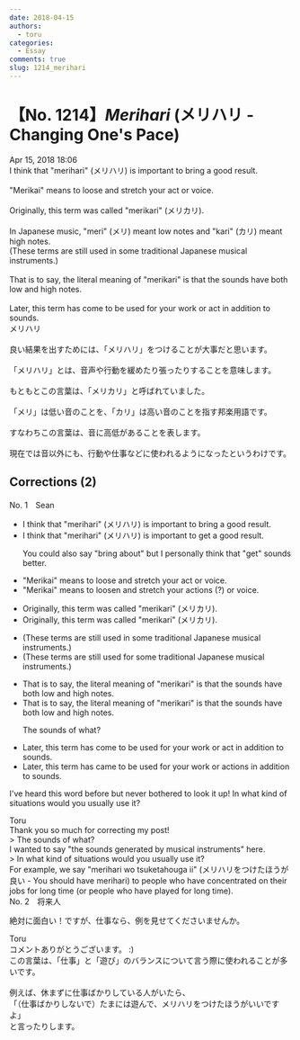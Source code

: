 ```yaml
---
date: 2018-04-15
authors:
  - toru
categories:
  - Essay
comments: true
slug: 1214_merihari
---
```


# 【No. 1214】<strong><em>Merihari</strong></em> (メリハリ - Changing One's Pace)
<div class="date">Apr 15, 2018 18:06</div>
<div id="post"><div id="body_show_ori">
I think that "merihari" (メリハリ) is important to bring a good result.<br/><br/>"Merikai" means to loose and stretch your act or voice.<br/><br/>Originally, this term was called "merikari" (メリカリ).<br/><br/>In Japanese music, "meri" (メリ) meant low notes and "kari" (カリ) meant high notes.<br/>(These terms are still used in some traditional Japanese musical instruments.)<br/><br/>That is to say, the literal meaning of "merikari" is that the sounds have both low and high notes.<br/><br/>Later, this term has come to be used for your work or act in addition to sounds.
</div></div>

<!-- more -->

<div id="post_ja"><div id="body_show_mo">
メリハリ<br/><br/>良い結果を出すためには、「メリハリ」をつけることが大事だと思います。<br/><br/>「メリハリ」とは、音声や行動を緩めたり張ったりすることを意味します。<br/><br/>もともとこの言葉は、「メリカリ」と呼ばれていました。<br/><br/>「メリ」は低い音のことを、「カリ」は高い音のことを指す邦楽用語です。<br/><br/>すなわちこの言葉は、音に高低があることを表します。<br/><br/>現在では音以外にも、行動や仕事などに使われるようになったというわけです。
</div></div>

## Corrections (2)
<div id="block"><div class="first_name"> No. 1　<span class="just_name">Sean</span></div><div id="block2">
<ul class="correction_field">
<li class="incorrect">I think that "merihari" (メリハリ) is important to bring a good result.</li>
<li class="corrected correct">
I think that "merihari" (メリハリ) is important to <span class="f_blue">get</span> a good result.
<p class="correction_comment">You could also say "bring about" but I personally think that "get" sounds better.</p>
</li>
</ul>
<ul class="correction_field">
<li class="incorrect">"Merikai" means to loose and stretch your act or voice.</li>
<li class="corrected correct">
"Merikai" means to <span class="f_blue">loosen</span> and stretch your <span class="f_blue">actions (?)</span> or voice.
</li>
</ul>
<ul class="correction_field">
<li class="incorrect">Originally, this term was called "merikari" (メリカリ).</li>
<li class="corrected correct">
Originally, this term was called "merikari" (メリカリ).
</li>
</ul>
<ul class="correction_field">
<li class="incorrect">(These terms are still used in some traditional Japanese musical instruments.)</li>
<li class="corrected correct">
(These terms are still used <span class="f_blue">for</span> some traditional Japanese musical instruments.)
</li>
</ul>
<ul class="correction_field">
<li class="incorrect">That is to say, the literal meaning of "merikari" is that the sounds have both low and high notes.</li>
<li class="corrected correct">
That is to say, the literal meaning of "merikari" is that the sounds have both low and high notes.
<p class="correction_comment">The sounds of what?</p>
</li>
</ul>
<ul class="correction_field">
<li class="incorrect">Later, this term has come to be used for your work or act in addition to sounds.</li>
<li class="corrected correct">
Later, this term <span class="sline">has</span> <span class="f_blue">came</span> to be used for your work or <span class="f_blue">actions</span> in addition to sounds.
</li>
</ul>
<p class="comment_small">
 I've heard this word before but never bothered to look it up! In what kind of situations would you usually use it?
</p>

</div><div class="name"><span class="just_name">Toru</span><br>
Thank you so much for correcting my post!<br/>&gt; The sounds of what?<br/>I wanted to say "the sounds generated by musical instruments" here.<br/>&gt; In what kind of situations would you usually use it?<br/>For example, we say "merihari wo tsuketahouga ii" (メリハリをつけたほうが良い - You should have merihari) to people who have concentrated on their jobs for long time (or people who have played for long time).
</div>
</div>
<div id="block"><div class="first_name"> No. 2　<span class="just_name">将来人</span></div><div id="block2">
<p class="comment_small">
 絶対に面白い！ですが、仕事なら、例を見せてくださいませんか。
</p>

</div><div class="name"><span class="just_name">Toru</span><br>
コメントありがとうございます。 :)<br/>この言葉は、「仕事」と「遊び」のバランスについて言う際に使われることが多いです。<br/><br/>例えば、休まずに仕事ばかりしている人がいたら、<br/>「（仕事ばかりしないで）たまには遊んで、メリハリをつけたほうがいいですよ」<br/>と言ったりします。
</div>
</div>
